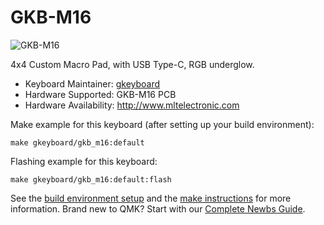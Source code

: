 # GKB-M16

![GKB-M16](https://i.imgur.com/LP5I5ZQ.png)

4x4 Custom Macro Pad, with USB Type-C, RGB underglow.

* Keyboard Maintainer: [gkeyboard](https://github.com/gkeyboard)
* Hardware Supported: GKB-M16 PCB
* Hardware Availability: http://www.mltelectronic.com

Make example for this keyboard (after setting up your build environment):

    make gkeyboard/gkb_m16:default

Flashing example for this keyboard:

    make gkeyboard/gkb_m16:default:flash

See the [build environment setup](https://docs.qmk.fm/#/getting_started_build_tools) and the [make instructions](https://docs.qmk.fm/#/getting_started_make_guide) for more information. Brand new to QMK? Start with our [Complete Newbs Guide](https://docs.qmk.fm/#/newbs).
